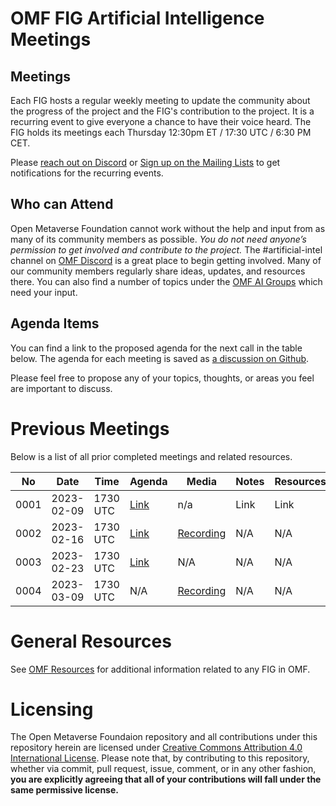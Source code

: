 # OMF FIG Artificial Intelligence Meetings

## Meetings

Each FIG hosts a regular weekly meeting to update the community about the progress of the project and the FIG's contribution to the project. It is a recurring event to give everyone a chance to have their voice heard. The FIG holds its meetings each Thursday 12:30pm ET / 17:30 UTC / 6:30 PM CET.

Please [reach out on Discord](https://discord.gg/openmetaverse) or [Sign up on the Mailing Lists](https://lists.openmv.org/g/main) to get notifications for the recurring events.

## Who can Attend

Open Metaverse Foundation cannot work without the help and input from as many of its community members as possible. *You do not need anyone’s permission to get involved and contribute to the project.* The #artificial-intel channel on [OMF Discord](https://discord.gg/openmetaverse) is a great place to begin getting involved. Many of our community members regularly share ideas, updates, and resources there. You can also find a number of topics under the [OMF AI Groups](https://lists.openmv.org/g/fig-digitalassets/topics) which need your input.

## Agenda Items

You can find a link to the proposed agenda for the next call in the table below. The agenda for each meeting is saved as [a discussion on Github](https://github.com/openmetaverse/fig-ai/discussions/categories/meetings).

Please feel free to propose any of your topics, thoughts, or areas you feel are important to discuss.

# Previous Meetings

Below is a list of all prior completed meetings and related resources.

| No   | Date       | Time | Agenda  | Media | Notes | Resources |
| ---- | ---------- | ---- | ------- | ----- | ----- | ---- |
| 0001 | 2023-02-09 | 1730 UTC | [Link](https://github.com/openmetaverse/fig-AI/discussions/2) | n/a | Link | Link |
| 0002 | 2023-02-16 | 1730 UTC | [Link](https://github.com/openmetaverse/fig-AI/discussions/3) |  [Recording](https://github.com/openmetaverse/fig-AI/raw/main/meetings/media/ai-20230216.m4a) | N/A | N/A |
| 0003 | 2023-02-23 | 1730 UTC | [Link](https://github.com/openmetaverse/fig-AI/discussions/4) |  N/A | N/A | N/A |
| 0004 | 2023-03-09 | 1730 UTC | N/A |  [Recording](https://github.com/openmetaverse/fig-AI/raw/main/meetings/media/ai-20230309.m4a) | N/A | N/A |

# General Resources

See [OMF Resources](https://github.com/openmetaverse/foundation) for additional information related to any FIG in OMF.

# Licensing

The Open Metaverse Foundaion repository and all contributions under this repository herein are licensed under [Creative Commons Attribution 4.0 International License](http://creativecommons.org/licenses/by/4.0/). Please note that, by contributing to this repository, whether via commit, pull request, issue, comment, or in any other fashion, **you are explicitly agreeing that all of your contributions will fall under the same permissive license.**
